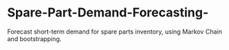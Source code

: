 # Spare-Part-Demand-Forecasting-
Forecast short-term demand for spare parts inventory, using Markov Chain and bootstrapping.
